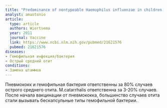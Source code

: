 ```yaml
---
title: "Predominance of nontypeable Haemophilus influenzae in children with otitis media following introduction of a 3+0 pneumococcal conjugate vaccine schedule"
analyst: amantonio
article:
  type: article
  authors: Wiertsema
  year: 2011
  journal: Vaccine
  link: https://www.ncbi.nlm.nih.gov/pubmed/21621576
  pubmed: 21621576
diseases:
- Гемофильная инфекция/бактерия
- Острый средний отит
conditions:
- Замена штаммов
---
```


Пневмококк и гемофильная бактерия ответственны за 80% случаев острого среднего отита. М.catarrhalis ответственна за 3-20% случаев.
После начала вакцинации от пневмококка, большинство случаев отита стали вызывать бескапсульные типы гемофильной бактерии.
